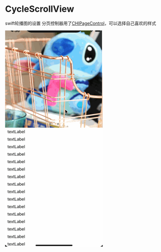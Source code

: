 # CycleScrollView
swift轮播图的设置
分页控制器用了[CHIPageControl](https://github.com/ChiliLabs/CHIPageControl)，可以选择自己喜欢的样式

![1](https://github.com/sun06932/CycleScrollView/blob/master/CycleScrollView/CycleScrollView/Untitled.gif)
